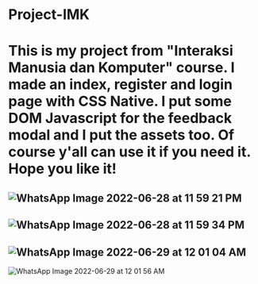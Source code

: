 # Project-IMK
This is my project from "Interaksi Manusia dan Komputer" course. I made an index, register and login page with CSS Native. I put some DOM Javascript for the feedback modal and I put the assets too. Of course y'all can use it if you need it. Hope you like it!
=====================================================================
![WhatsApp Image 2022-06-28 at 11 59 21 PM](https://user-images.githubusercontent.com/85505183/176241014-7e09dd6a-1ac3-4837-a049-d07665995ceb.jpeg)
---------------------------------------------------------------------
![WhatsApp Image 2022-06-28 at 11 59 34 PM](https://user-images.githubusercontent.com/85505183/176241116-1a2a2795-caa5-4553-a6a7-6afbe8b6400f.jpeg)
---------------------------------------------------------------------
![WhatsApp Image 2022-06-29 at 12 01 04 AM](https://user-images.githubusercontent.com/85505183/176241170-38d878cb-e6a3-43ca-9047-a5eb9805df5e.jpeg)
---------------------------------------------------------------------
![WhatsApp Image 2022-06-29 at 12 01 56 AM](https://user-images.githubusercontent.com/85505183/176241183-839169b7-ed9b-48f8-af35-9d4a26afac29.jpeg)
